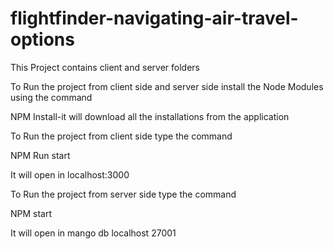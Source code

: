 # flightfinder-navigating-air-travel-options

This Project contains client and server folders

To Run the project from client side and server side install the Node Modules using the command

NPM Install-it will download all the installations from the application

To Run the project from client side type the command

NPM Run start

It will open in localhost:3000

To Run the project from server side type the command

NPM  start

It will open in mango db localhost 27001

